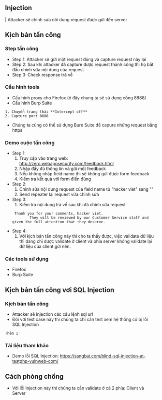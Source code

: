 ## Injection
| Attacker sẽ chỉnh sửa nôi dung request được gửi đến server


## Kịch bản tấn công
### Step tấn công
* Step 1: Attacker sẽ gửi một request đúng và capture request này lại
* Step 2: Sau khi attacker đã capture được request thành công thì họ bắt đầu chỉnh sửa nội dung của request
* Step 3: Check response trả về
### Cầu hình tools
* Cấu hình proxy cho Firefox (ở đây chung ta sẽ sử dụng cổng 8888)
* Cấu hình Burp Suite
```
1. Chuyển trang thái **Intercept off**
2. Capture port 8888
```
* Chúng ta cũng có thể  sử dụng Bure Suite để capure những request bằng https
### Demo cuộc tấn công
* Step 1:
    1. Truy cập vào trang web: http://zero.webappsecurity.com/feedback.html
    2. Nhập đầy đủ thông tin và gửi một feedback
    3. Nếu không nhập field name thì sẽ không gửi được form feedback
    4. Kiểm tra kết quả với form điền đúng
* Step 2:
    1. Chỉnh sửa nội dung request của field name từ "hacker viet" sang ""
    2. Send repeater lại request vửa chỉnh sửa
* Step 3:
    1. Kiểm tra nội dung trả vể sau khi đã chỉnh sửa request
    ```
     Thank you for your comments, hacker viet.
            They will be reviewed by our Customer Service staff and given the full attention that they deserve.
    ```
* Step 4:
    1. Với kịch bản tấn công này thì cho ta thấy được, việc validate dữ liệu thì đang chỉ được validate ở client và phía server không validate lại dữ liệu của client gửi nên.
### Các tools sử dụng
* Firefox
* Burp Suite

## Kịch bản tấn công vơi SQL Injection
### Kịch bản tấn công
* Attacker sẽ injection các câu lệnh sql url
* Đối với test case này thì chúng ta chỉ cần test xem hệ thống có bị lỗi SQL Injection
```
Thêm 1'
```
### Tài liệu tham khảo
* Demo lỗi SQL Injection: https://sangbui.com/blind-sql-injection-at-testphp-vulnweb-com/

## Cách phòng chống
* Với lỗi Injection này thì chúng ta cần validate ở cả 2 phía: Client và Server